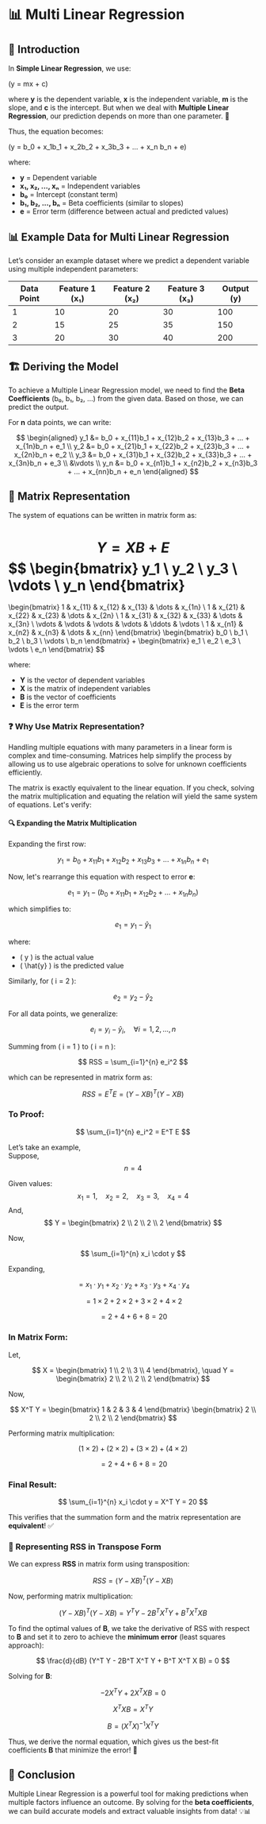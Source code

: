 # 📊 Multi Linear Regression

## 📌 Introduction

In **Simple Linear Regression**, we use:

\(y = mx + c\)

where **y** is the dependent variable, **x** is the independent variable, **m** is the slope, and **c** is the intercept. But when we deal with **Multiple Linear Regression**, our prediction depends on more than one parameter. 🤔

Thus, the equation becomes:

\(y = b_0 + x_1b_1 + x_2b_2 + x_3b_3 + ... + x_n b_n + e\)

where:

- **y** = Dependent variable
- **x₁, x₂, ..., xₙ** = Independent variables
- **b₀** = Intercept (constant term)
- **b₁, b₂, ..., bₙ** = Beta coefficients (similar to slopes)
- **e** = Error term (difference between actual and predicted values)

## 📊 Example Data for Multi Linear Regression

Let’s consider an example dataset where we predict a dependent variable using multiple independent parameters:

| Data Point | Feature 1 (x₁) | Feature 2 (x₂) | Feature 3 (x₃) | Output (y) |
| ---------- | -------------- | -------------- | -------------- | ---------- |
| 1          | 10             | 20             | 30             | 100        |
| 2          | 15             | 25             | 35             | 150        |
| 3          | 20             | 30             | 40             | 200        |

## 🏗️ Deriving the Model

To achieve a Multiple Linear Regression model, we need to find the **Beta Coefficients** (b₀, b₁, b₂, …) from the given data. Based on those, we can predict the output.

For **n** data points, we can write:

$$
\begin{aligned}
    y_1 &= b_0 + x_{11}b_1 + x_{12}b_2 + x_{13}b_3 + ... + x_{1n}b_n + e_1 \\
    y_2 &= b_0 + x_{21}b_1 + x_{22}b_2 + x_{23}b_3 + ... + x_{2n}b_n + e_2 \\
    y_3 &= b_0 + x_{31}b_1 + x_{32}b_2 + x_{33}b_3 + ... + x_{3n}b_n + e_3 \\
    &\vdots \\
    y_n &= b_0 + x_{n1}b_1 + x_{n2}b_2 + x_{n3}b_3 + ... + x_{nn}b_n + e_n 
\end{aligned}
$$

## 🔢 Matrix Representation

The system of equations can be written in matrix form as:

$$
 Y = X B + E
$$
$$
\begin{bmatrix} 
y_1 \\ 
y_2 \\ 
y_3 \\ 
\vdots \\ 
y_n 
\end{bmatrix} 
=
\begin{bmatrix} 
1 & x_{11} & x_{12} & x_{13} & \dots & x_{1n} \\ 
1 & x_{21} & x_{22} & x_{23} & \dots & x_{2n} \\ 
1 & x_{31} & x_{32} & x_{33} & \dots & x_{3n} \\ 
\vdots & \vdots & \vdots & \vdots & \ddots & \vdots \\ 
1 & x_{n1} & x_{n2} & x_{n3} & \dots & x_{nn} 
\end{bmatrix}
\begin{bmatrix} 
b_0 \\ 
b_1 \\ 
b_2 \\ 
b_3 \\ 
\vdots \\ 
b_n 
\end{bmatrix} 
+ 
\begin{bmatrix} 
e_1 \\ 
e_2 \\ 
e_3 \\ 
\vdots \\ 
e_n 
\end{bmatrix}
$$

where:

- **Y** is the vector of dependent variables
- **X** is the matrix of independent variables
- **B** is the vector of coefficients
- **E** is the error term



### ❓ Why Use Matrix Representation?

Handling multiple equations with many parameters in a linear form is complex and time-consuming. Matrices help simplify the process by allowing us to use algebraic operations to solve for unknown coefficients efficiently.

The matrix is exactly equivalent to the linear equation. If you check, solving the matrix multiplication and equating the relation will yield the same system of equations. Let's verify:

#### 🔍 Expanding the Matrix Multiplication

Expanding the first row:

$$
 y_1 = b_0 + x_{11}b_1 + x_{12}b_2 + x_{13}b_3 + ... + x_{1n}b_n + e_1
$$

Now, let's rearrange this equation with respect to error **e**:

$$
 e_1 = y_1 - (b_0 + x_{11}b_1 + x_{12}b_2 + ... + x_{1n}b_n)
$$

which simplifies to:

$$
e_1 = y_1 - \hat{y}_1
$$

where:

- \( y \) is the actual value  
- \( \hat{y} \) is the predicted value  

Similarly, for \( i = 2 \):

$$
e_2 = y_2 - \hat{y}_2
$$

For all data points, we generalize:

$$
e_i = y_i - \hat{y}_i, \quad \forall i = 1, 2, \dots, n
$$

Summing from \( i = 1 \) to \( i = n \):

$$
RSS = \sum_{i=1}^{n} e_i^2
$$

which can be represented in matrix form as:

$$
RSS = E^T E = (Y - X B)^T (Y - X B)
$$### **To Proof:**  
$$
\sum_{i=1}^{n} e_i^2 = E^T E
$$

Let’s take an example,  
Suppose, $$ n = 4 $$  

Given values:  
$$
x_1 = 1, \quad x_2 = 2, \quad x_3 = 3, \quad x_4 = 4
$$
And,  
$$
Y =
\begin{bmatrix} 
2 \\ 
2 \\ 
2 \\ 
2 
\end{bmatrix}
$$

Now,  

$$
\sum_{i=1}^{n} x_i \cdot y
$$

Expanding,  

$$
= x_1 \cdot y_1 + x_2 \cdot y_2 + x_3 \cdot y_3 + x_4 \cdot y_4
$$

$$
= 1 \times 2 + 2 \times 2 + 3 \times 2 + 4 \times 2
$$

$$
= 2 + 4 + 6 + 8 = 20
$$

### **In Matrix Form:**  
Let,

$$
X =
\begin{bmatrix} 
1 \\ 
2 \\ 
3 \\ 
4 
\end{bmatrix}, 
\quad
Y =
\begin{bmatrix} 
2 \\ 
2 \\ 
2 \\ 
2 
\end{bmatrix}
$$

Now,

$$
X^T Y =
\begin{bmatrix} 
1 & 2 & 3 & 4 
\end{bmatrix}
\begin{bmatrix} 
2 \\ 
2 \\ 
2 \\ 
2 
\end{bmatrix}
$$

Performing matrix multiplication:

$$
(1 \times 2) + (2 \times 2) + (3 \times 2) + (4 \times 2)
$$

$$
= 2 + 4 + 6 + 8 = 20
$$

### **Final Result:**  
$$
\sum_{i=1}^{n} x_i \cdot y = X^T Y = 20
$$

This verifies that the summation form and the matrix representation are **equivalent**! ✅


### 🔄 Representing RSS in Transpose Form

We can express **RSS** in matrix form using transposition:

$$
 RSS = (Y - X B)^T (Y - X B)
$$

Now, performing matrix multiplication:

$$
 (Y - X B)^T (Y - X B) = Y^T Y - 2B^T X^T Y + B^T X^T X B
$$

To find the optimal values of **B**, we take the derivative of RSS with respect to **B** and set it to zero to achieve the **minimum error** (least squares approach):

$$
 \frac{d}{dB} (Y^T Y - 2B^T X^T Y + B^T X^T X B) = 0
$$

Solving for **B**:

$$
 -2X^T Y + 2X^T X B = 0
$$

$$
 X^T X B = X^T Y
$$

$$
 B = (X^T X)^{-1} X^T Y
$$

Thus, we derive the normal equation, which gives us the best-fit coefficients **B** that minimize the error! 🚀

## 🎯 Conclusion

Multiple Linear Regression is a powerful tool for making predictions when multiple factors influence an outcome. By solving for the **beta coefficients**, we can build accurate models and extract valuable insights from data! 💡📊

